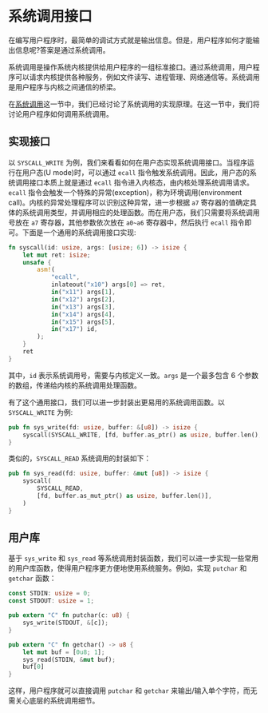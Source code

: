 # 系统调用接口

在编写用户程序时，最简单的调试方式就是输出信息。但是，用户程序如何才能输出信息呢?答案是通过系统调用。

系统调用是操作系统内核提供给用户程序的一组标准接口。通过系统调用，用户程序可以请求内核提供各种服务，例如文件读写、进程管理、网络通信等。系统调用是用户程序与内核之间通信的桥梁。

在[系统调用](syscall.md)这一节中，我们已经讨论了系统调用的实现原理。在这一节中，我们将讨论用户程序如何调用系统调用。

## 实现接口

以 `SYSCALL_WRITE` 为例，我们来看看如何在用户态实现系统调用接口。当程序运行在用户态(U mode)时，可以通过 `ecall` 指令触发系统调用。因此，用户态的系统调用接口本质上就是通过 `ecall` 指令进入内核态，由内核处理系统调用请求。
`ecall` 指令会触发一个特殊的异常(exception)，称为环境调用(environment call)。内核的异常处理程序可以识别这种异常，进一步根据 `a7` 寄存器的值确定具体的系统调用类型，并调用相应的处理函数。而在用户态，我们只需要将系统调用号放在 `a7` 寄存器，其他参数依次放在 `a0~a6` 寄存器中，然后执行 `ecall` 指令即可。下面是一个通用的系统调用接口实现:

```rust
fn syscall(id: usize, args: [usize; 6]) -> isize {
    let mut ret: isize;
    unsafe {
        asm!(
            "ecall",
            inlateout("x10") args[0] => ret,
            in("x11") args[1],
            in("x12") args[2],
            in("x13") args[3],
            in("x14") args[4],
            in("x15") args[5],
            in("x17") id,
        );
    }
    ret
}
```

其中，`id` 表示系统调用号，需要与内核定义一致。`args` 是一个最多包含 6 个参数的数组，传递给内核的系统调用处理函数。

有了这个通用接口，我们可以进一步封装出更易用的系统调用函数。以 `SYSCALL_WRITE` 为例:

```rust
pub fn sys_write(fd: usize, buffer: &[u8]) -> isize {
    syscall(SYSCALL_WRITE, [fd, buffer.as_ptr() as usize, buffer.len(), 0, 0, 0, 0])  
}
```

类似的，`SYSCALL_READ` 系统调用的封装如下：

```rust
pub fn sys_read(fd: usize, buffer: &mut [u8]) -> isize {
    syscall(
        SYSCALL_READ,
        [fd, buffer.as_mut_ptr() as usize, buffer.len()],
    )
}
```

## 用户库

基于 `sys_write` 和 `sys_read` 等系统调用封装函数，我们可以进一步实现一些常用的用户库函数，使得用户程序更方便地使用系统服务。例如，实现 `putchar` 和 `getchar` 函数：

```rust
const STDIN: usize = 0;
const STDOUT: usize = 1;

pub extern "C" fn putchar(c: u8) {
    sys_write(STDOUT, &[c]);
}

pub extern "C" fn getchar() -> u8 {
    let mut buf = [0u8; 1];
    sys_read(STDIN, &mut buf);
    buf[0]
}
```

这样，用户程序就可以直接调用 `putchar` 和 `getchar` 来输出/输入单个字符，而无需关心底层的系统调用细节。
